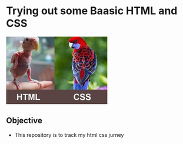 ﻿# Trying out some Baasic HTML and CSS

![html css funny image](https://github.com/jeswinpeter/HTML-CSS/blob/main/README%20image.jpeg)

## Objective
* This repository is to track my html css jurney



